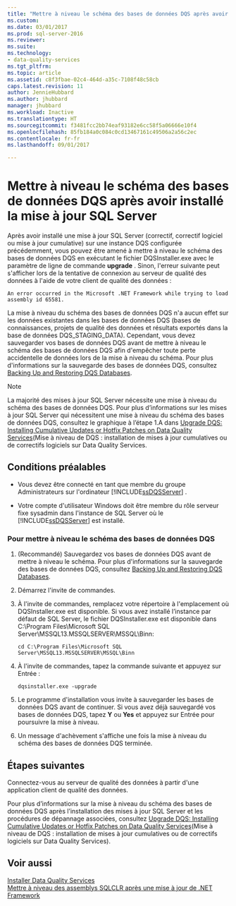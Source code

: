 ```yaml
---
title: "Mettre à niveau le schéma des bases de données DQS après avoir installé la mise à jour SQL Server | Microsoft Docs"
ms.custom: 
ms.date: 03/01/2017
ms.prod: sql-server-2016
ms.reviewer: 
ms.suite: 
ms.technology:
- data-quality-services
ms.tgt_pltfrm: 
ms.topic: article
ms.assetid: c8f3fbae-02c4-464d-a35c-7108f48c58cb
caps.latest.revision: 11
author: JennieHubbard
ms.author: jhubbard
manager: jhubbard
ms.workload: Inactive
ms.translationtype: HT
ms.sourcegitcommit: f3481fcc2bb74eaf93182e6cc58f5a06666e10f4
ms.openlocfilehash: 85fb184a0c084c0cd13467161c49506a2a56c2ec
ms.contentlocale: fr-fr
ms.lasthandoff: 09/01/2017

---
```

# <a name="upgrade-dqs-databases-schema-after-installing-sql-server-update"></a>Mettre à niveau le schéma des bases de données DQS après avoir installé la mise à jour SQL Server
  Après avoir installé une mise à jour SQL Server (correctif, correctif logiciel ou mise à jour cumulative) sur une instance DQS configurée précédemment, vous pouvez être amené à mettre à niveau le schéma des bases de données DQS en exécutant le fichier DQSInstaller.exe avec le paramètre de ligne de commande **upgrade** . Sinon, l'erreur suivante peut s'afficher lors de la tentative de connexion au serveur de qualité des données à l'aide de votre client de qualité des données :  
  
```  
An error occurred in the Microsoft .NET Framework while trying to load assembly id 65581.  
```  
  
 La mise à niveau du schéma des bases de données DQS n'a aucun effet sur les données existantes dans les bases de données DQS (bases de connaissances, projets de qualité des données et résultats exportés dans la base de données DQS_STAGING_DATA). Cependant, vous devez sauvegarder vos bases de données DQS avant de mettre à niveau le schéma des bases de données DQS afin d'empêcher toute perte accidentelle de données lors de la mise à niveau du schéma. Pour plus d'informations sur la sauvegarde des bases de données DQS, consultez [Backing Up and Restoring DQS Databases](../../data-quality-services/backing-up-and-restoring-dqs-databases.md).  
  
> [!NOTE]  
>  La majorité des mises à jour SQL Server nécessite une mise à niveau du schéma des bases de données DQS. Pour plus d’informations sur les mises à jour SQL Server qui nécessitent une mise à niveau du schéma des bases de données DQS, consultez le graphique à l’étape 1.A dans [Upgrade DQS: Installing Cumulative Updates or Hotfix Patches on Data Quality Services](http://go.microsoft.com/fwlink/?LinkID=251565)(Mise à niveau de DQS : installation de mises à jour cumulatives ou de correctifs logiciels sur Data Quality Services.  
  
## <a name="prerequisites"></a>Conditions préalables  
  
-   Vous devez être connecté en tant que membre du groupe Administrateurs sur l'ordinateur [!INCLUDE[ssDQSServer](../../includes/ssdqsserver-md.md)] .  
  
-   Votre compte d'utilisateur Windows doit être membre du rôle serveur fixe sysadmin dans l'instance de SQL Server où le [!INCLUDE[ssDQSServer](../../includes/ssdqsserver-md.md)] est installé.  
  
### <a name="to-upgrade-dqs-databases-schema"></a>Pour mettre à niveau le schéma des bases de données DQS  
  
1.  (Recommandé) Sauvegardez vos bases de données DQS avant de mettre à niveau le schéma. Pour plus d'informations sur la sauvegarde des bases de données DQS, consultez [Backing Up and Restoring DQS Databases](../../data-quality-services/backing-up-and-restoring-dqs-databases.md).  
  
2.  Démarrez l'invite de commandes.  
  
3.  À l'invite de commandes, remplacez votre répertoire à l'emplacement où DQSInstaller.exe est disponible. Si vous avez installé l’instance par défaut de SQL Server, le fichier DQSInstaller.exe est disponible dans C:\Program Files\Microsoft SQL Server\MSSQL13.MSSQLSERVER\MSSQL\Binn:  
  
    ```  
    cd C:\Program Files\Microsoft SQL Server\MSSQL13.MSSQLSERVER\MSSQL\Binn  
    ```  
  
4.  À l'invite de commandes, tapez la commande suivante et appuyez sur Entrée :  
  
    ```  
    dqsinstaller.exe -upgrade  
    ```  
  
5.  Le programme d'installation vous invite à sauvegarder les bases de données DQS avant de continuer. Si vous avez déjà sauvegardé vos bases de données DQS, tapez **Y** ou **Yes** et appuyez sur Entrée pour poursuivre la mise à niveau.  
  
6.  Un message d'achèvement s'affiche une fois la mise à niveau du schéma des bases de données DQS terminée.  
  
## <a name="next-steps"></a>Étapes suivantes  
 Connectez-vous au serveur de qualité des données à partir d'une application client de qualité des données.  
  
 Pour plus d’informations sur la mise à niveau du schéma des bases de données DQS après l’installation des mises à jour SQL Server et les procédures de dépannage associées, consultez [Upgrade DQS: Installing Cumulative Updates or Hotfix Patches on Data Quality Services](http://go.microsoft.com/fwlink/?LinkID=251565)(Mise à niveau de DQS : installation de mises à jour cumulatives ou de correctifs logiciels sur Data Quality Services).  
  
## <a name="see-also"></a>Voir aussi  
 [Installer Data Quality Services](../../data-quality-services/install-windows/install-data-quality-services.md)   
 [Mettre à niveau des assemblys SQLCLR après une mise à jour de .NET Framework](../../data-quality-services/install-windows/upgrade-sqlclr-assemblies-after-net-framework-update.md)  
  
  

